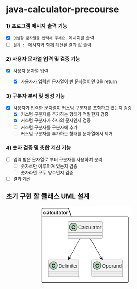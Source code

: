# java-calculator-precourse

### 1) 프로그램 메시지 출력 기능

- [x] `덧셈할 문자열을 입력해 주세요.` 메시지를 출력
- [ ] `결과 : ` 메시지와 함께 계산된 결과 값 출력

### 2) 사용자 문자열 입력 및 검증 기능

- [x] 사용자 문자열 입력
    - [x] 사용자가 입력한 문자열이 빈 문자열이면 0을 return


### 3) 구분자 분리 및 생성 기능

- [x] 사용자가 입력한 문자열이 커스텀 구분자를 포함하고 있는지 검증
    - [x] 커스텀 구분자를 추가하는 형태가 적절한지 검증
    - [x] 커스텀 구분자가 하나의 문자인지 검증
    - [ ] 커스텀 구분자를 구분자에 추가
    - [ ] 커스텀 구분자를 추가하는 형태를 문자열에서 제거

### 4) 숫자 검증 및 총합 계산 기능

-[ ] 입력 받은 문자열로 부터 구분자를 사용하여 분리
    - [ ] 숫자로만 이루어져 있는지 검증
    - [ ] 숫자라면 모두 양수인지 검증
-[ ] 결과 계산

## 초기 구현 할 클래스 UML 설계

<p align="center">
  <img src="Initial Design UML.png" alt="Initial Design UML">
</p>